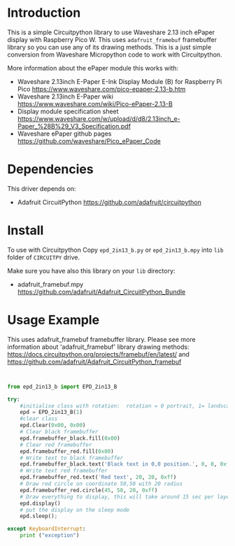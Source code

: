# Introduction
This is a simple Circuitpython library to use Waveshare 2.13 inch ePaper display with Raspberry Pico W. This uses `adafruit_framebuf` framebuffer library so you can use any of its drawing methods. 
This is a just simple conversion from Waveshare Micropython code to work with Circuitpython.

More information about the ePaper module this works with:
* Waveshare 2.13inch E-Paper E-Ink Display Module (B) for Raspberry Pi Pico https://www.waveshare.com/pico-epaper-2.13-b.htm
* Waveshare 2.13inch E-Paper wiki https://www.waveshare.com/wiki/Pico-ePaper-2.13-B
* Display module specification sheet https://www.waveshare.com/w/upload/d/d8/2.13inch_e-Paper_%28B%29_V3_Specification.pdf
* Waveshare ePaper github pages https://github.com/waveshare/Pico_ePaper_Code

# Dependencies
This driver depends on:
* Adafruit CircuitPython https://github.com/adafruit/circuitpython

# Install 
To use with Circuitpython Copy `epd_2in13_b.py` or `epd_2in13_b.mpy` into `lib` folder of `CIRCUITPY` drive. 

Make sure you have also this library on your `lib` directory:

* adafruit_framebuf.mpy https://github.com/adafruit/Adafruit_CircuitPython_Bundle


# Usage Example

This uses adafruit_framebuf framebuffer library. Please see more information about 'adafruit_framebuf' library drawing methods: 
https://docs.circuitpython.org/projects/framebuf/en/latest/ and https://github.com/adafruit/Adafruit_CircuitPython_framebuf 

```python


from epd_2in13_b import EPD_2in13_B

try:
    #initialise class with rotation:  rotation = 0 portrait, 1= landscape, 2 portrait upside down, 3= landscape upside down
    epd = EPD_2in13_B(1)
    #clear class
    epd.Clear(0x00, 0x00)
    # Clear black framebuffer
    epd.framebuffer_black.fill(0x00)
    # Clear red framebuffer
    epd.framebuffer_red.fill(0x00)
    # Write text to black framebuffer
    epd.framebuffer_black.text('Black text in 0,0 position.', 0, 0, 0xff)
    # Write text red framebuffer
    epd.framebuffer_red.text('Red text', 20, 20, 0xff)
    # Draw red circle on coordinate 50,50 with 20 radius
    epd.framebuffer_red.circle(45, 50, 20, 0xff)
    # Draw everything to display, this will take around 15 sec per layer
    epd.display()
    # put the display on the sleep mode
    epd.sleep();

except KeyboardInterrupt:
    print ("exception")


```








